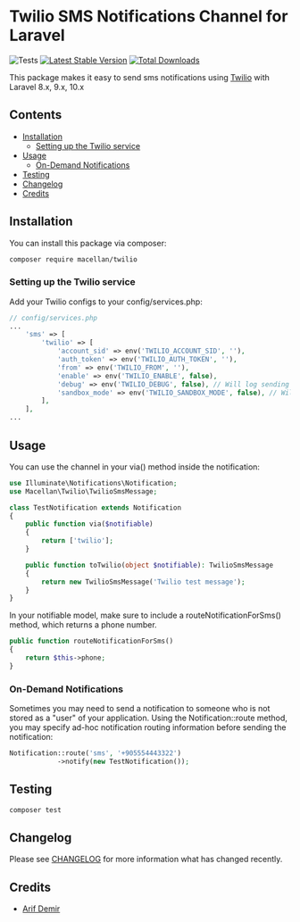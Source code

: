 # Twilio SMS Notifications Channel for Laravel

![Tests](https://github.com/macellan/twilio/actions/workflows/tests.yml/badge.svg)
[![Latest Stable Version](https://poser.pugx.org/macellan/twilio/v/stable)](https://packagist.org/packages/macellan/twilio)
[![Total Downloads](https://poser.pugx.org/macellan/twilio/downloads)](https://packagist.org/packages/macellan/twilio)

This package makes it easy to send sms notifications using [Twilio](https://documentation.twilio.com/docs) with Laravel 8.x, 9.x, 10.x

## Contents

- [Installation](#installation)
    - [Setting up the Twilio service](#setting-up-the-Twilio-service)
- [Usage](#usage)
    - [ On-Demand Notifications](#on-demand-notifications)
- [Testing](#testing)
- [Changelog](#changelog)
- [Credits](#credits)

## Installation

You can install this package via composer:

``` bash
composer require macellan/twilio
```


### Setting up the Twilio service

Add your Twilio configs to your config/services.php:

```php
// config/services.php
...
    'sms' => [
        'twilio' => [
            'account_sid' => env('TWILIO_ACCOUNT_SID', ''),
            'auth_token' => env('TWILIO_AUTH_TOKEN', ''),
            'from' => env('TWILIO_FROM', ''),
            'enable' => env('TWILIO_ENABLE', false),
            'debug' => env('TWILIO_DEBUG', false), // Will log sending attempts and results
            'sandbox_mode' => env('TWILIO_SANDBOX_MODE', false), // Will not invoke API call
        ],
    ],
...
```


## Usage

You can use the channel in your via() method inside the notification:

```php
use Illuminate\Notifications\Notification;
use Macellan\Twilio\TwilioSmsMessage;

class TestNotification extends Notification
{
    public function via($notifiable)
    {
        return ['twilio'];
    }

    public function toTwilio(object $notifiable): TwilioSmsMessage
    {
        return new TwilioSmsMessage('Twilio test message');
    }
}
```

In your notifiable model, make sure to include a routeNotificationForSms() method, which returns a phone number.

```php
public function routeNotificationForSms()
{
    return $this->phone;
}
```


### On-Demand Notifications

Sometimes you may need to send a notification to someone who is not stored as a "user" of your application. Using the Notification::route method, you may specify ad-hoc notification routing information before sending the notification:

```php
Notification::route('sms', '+905554443322')  
            ->notify(new TestNotification());
```
## Testing

``` bash
composer test
```

## Changelog

Please see [CHANGELOG](CHANGELOG.md) for more information what has changed recently.

## Credits

- [Arif Demir](https://github.com/epicentre)
